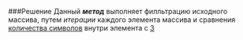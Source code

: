 ﻿###Решение
Данный ***метод*** выполняет филльтрацию исходного массива, 
путем *итерации* каждого элемента массива и 
сравнения <u>количества символов</u> внутри элемента с <u>3</u>